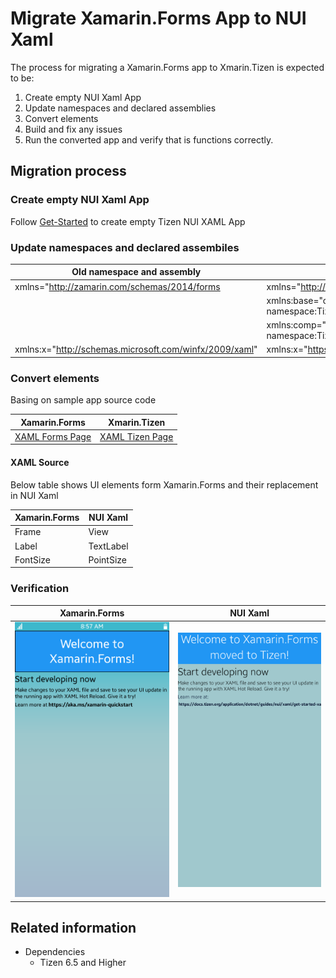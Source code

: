 # Migrate Xamarin.Forms App to NUI Xaml

The process for migrating a Xamarin.Forms app to Xmarin.Tizen is expected to be:

1. Create empty NUI Xaml App
2. Update namespaces and declared assemblies
3. Convert elements
3. Build and fix any issues
4. Run the converted app and verify that is functions correctly.

## Migration process

### Create empty NUI Xaml App

Follow [Get-Started](../user-interface/nui/xaml/get-started-xaml.md) to create empty Tizen NUI XAML App

### Update namespaces and declared assembiles

| Old namespace and assembly           | New namespace and assembly               |
| ------------------------------------ | ---------------------------------------- |
| xmlns="http://zamarin.com/schemas/2014/forms  | xmlns="http://tizen.org/Tizen.NUI/2018/XAML"  |
|  | xmlns:base="clr-namespace:Tizen.NUI.BaseComponets;assembly=Tizen.NUI"  |
|  | xmlns:comp="clr-namespace:Tizen.NUI.Componets;assembly=Tizen.NUI.Components"  |
| xmlns:x="http://schemas.microsoft.com/winfx/2009/xaml" | xmlns:x="https://schemas.microsoft.com/winfx/2009/xaml"  |

### Convert elements

Basing on sample app source code

| Xamarin.Forms | Xmarin.Tizen |
| ------------- | ------------ |
|[XAML Forms Page](FormsXamlPage.xaml)|[XAML Tizen Page](TizenXamlPage.xaml) |

#### XAML Source 

Below table shows UI elements form Xamarin.Forms and their replacement in NUI Xaml

| Xamarin.Forms | NUI Xaml |
| ------------- | ------------ |
| Frame         | View         |
| Label         | TextLabel    |
| FontSize      | PointSize    |

### Verification

| Xamarin.Forms | NUI Xaml  |
| ------------- | ------------ |
|<img src="./xaml-forms.png" width="300"> | <img src="./xaml-tizen.png" width="300"> |

## Related information
- Dependencies
  - Tizen 6.5 and Higher
